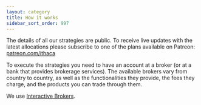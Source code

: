 ```yaml
---
layout: category
title: How it works
sidebar_sort_order: 997
---
```


The details of all our strategies are public. To receive live updates with the latest allocations please subscribe to one of the plans available on Patreon: [patreon.com/ithaca](https://www.patreon.com/ithaca "Go to Patreon page")

To execute the strategies you need to have an account at a broker (or at a bank that provides brokerage services). The available brokers vary from country to country, as well as the functionalities they provide, the fees they charge, and the products you can trade through them.

We use [Interactive Brokers](www.interactivebrokers.com).
